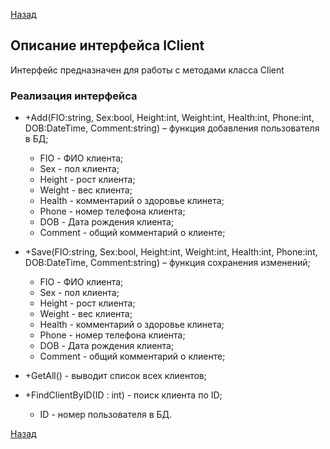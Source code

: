 [Назад](./API.md)

## Описание интерфейса IClient

Интерфейс предназначен для работы с методами класса Client

### Реализация интерфейса

+ +Add(FIO:string, Sex:bool, Height:int, Weight:int, Health:int, Phone:int, DOB:DateTime, Comment:string) – функция добавления пользователя в БД;
    * FIO - ФИО клиента;
    * Sex - пол клиента;
    * Height - рост клиента;
    * Weight - вес клиента;
    * Health - комментарий о здоровье клинета;
    * Phone - номер телефона клиента;
    * DOB - Дата рождения клиента;
    * Comment - общий комментарий о клиенте;

+ +Save(FIO:string, Sex:bool, Height:int, Weight:int, Health:int, Phone:int, DOB:DateTime, Comment:string) – функция сохранения изменений;
    * FIO - ФИО клиента;
    * Sex - пол клиента;
    * Height - рост клиента;
    * Weight - вес клиента;
    * Health - комментарий о здоровье клинета;
    * Phone - номер телефона клиента;
    * DOB - Дата рождения клиента;
    * Comment - общий комментарий о клиенте;

+ +GetAll() - выводит список всех клиентов;

+ +FindClientByID(ID : int)  - поиск клиента по ID;
    * ID - номер пользователя в БД.

[Назад](./API.md)
